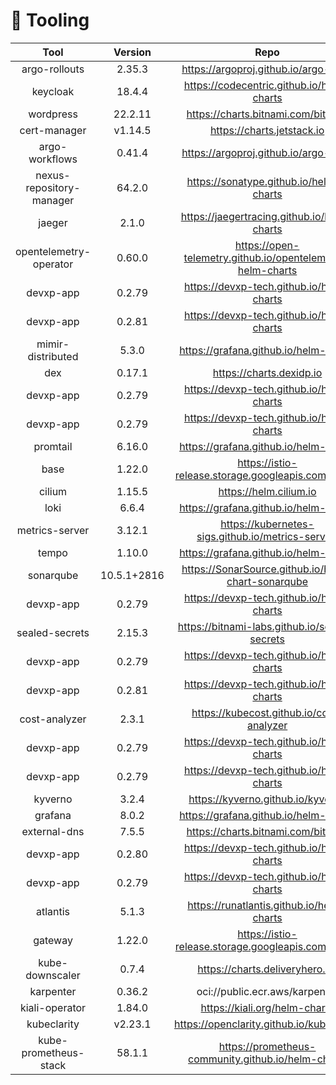 # 🔩 Tooling

|      Tool        | Version | Repo | Status |
| :--------------: | :-----: | :---: | :------: |
| argo-rollouts | 2.35.3 | https://argoproj.github.io/argo-helm |   ✅     |
| keycloak | 18.4.4 | https://codecentric.github.io/helm-charts |   ✅     |
| wordpress | 22.2.11 | https://charts.bitnami.com/bitnami |   ✅     |
| cert-manager | v1.14.5 | https://charts.jetstack.io |   ✅     |
| argo-workflows | 0.41.4 | https://argoproj.github.io/argo-helm |   ✅     |
| nexus-repository-manager | 64.2.0 | https://sonatype.github.io/helm3-charts |   ✅     |
| jaeger | 2.1.0 | https://jaegertracing.github.io/helm-charts |   ✅     |
| opentelemetry-operator | 0.60.0 | https://open-telemetry.github.io/opentelemetry-helm-charts |   ✅     |
| devxp-app | 0.2.79 | https://devxp-tech.github.io/helm-charts |   ✅     |
| devxp-app | 0.2.81 | https://devxp-tech.github.io/helm-charts |   ✅     |
| mimir-distributed | 5.3.0 | https://grafana.github.io/helm-charts |   ✅     |
| dex | 0.17.1 | https://charts.dexidp.io |   ✅     |
| devxp-app | 0.2.79 | https://devxp-tech.github.io/helm-charts |   ✅     |
| devxp-app | 0.2.79 | https://devxp-tech.github.io/helm-charts |   ✅     |
| promtail | 6.16.0 | https://grafana.github.io/helm-charts |   ✅     |
| base | 1.22.0 | https://istio-release.storage.googleapis.com/charts |   ✅     |
| cilium | 1.15.5 | https://helm.cilium.io |   ✅     |
| loki | 6.6.4 | https://grafana.github.io/helm-charts |   ✅     |
| metrics-server | 3.12.1 | https://kubernetes-sigs.github.io/metrics-server/ |   ✅     |
| tempo | 1.10.0 | https://grafana.github.io/helm-charts |   ✅     |
| sonarqube | 10.5.1+2816 | https://SonarSource.github.io/helm-chart-sonarqube |   ✅     |
| devxp-app | 0.2.79 | https://devxp-tech.github.io/helm-charts |   ✅     |
| sealed-secrets | 2.15.3 | https://bitnami-labs.github.io/sealed-secrets |   ✅     |
| devxp-app | 0.2.79 | https://devxp-tech.github.io/helm-charts |   ✅     |
| devxp-app | 0.2.81 | https://devxp-tech.github.io/helm-charts |   ✅     |
| cost-analyzer | 2.3.1 | https://kubecost.github.io/cost-analyzer |   ✅     |
| devxp-app | 0.2.79 | https://devxp-tech.github.io/helm-charts |   ✅     |
| devxp-app | 0.2.79 | https://devxp-tech.github.io/helm-charts |   ✅     |
| kyverno | 3.2.4 | https://kyverno.github.io/kyverno |   ✅     |
| grafana | 8.0.2 | https://grafana.github.io/helm-charts |   ✅     |
| external-dns | 7.5.5 | https://charts.bitnami.com/bitnami |   ✅     |
| devxp-app | 0.2.80 | https://devxp-tech.github.io/helm-charts |   ✅     |
| devxp-app | 0.2.79 | https://devxp-tech.github.io/helm-charts |   ✅     |
| atlantis | 5.1.3 | https://runatlantis.github.io/helm-charts |   ✅     |
| gateway | 1.22.0 | https://istio-release.storage.googleapis.com/charts |   ✅     |
| kube-downscaler | 0.7.4 | https://charts.deliveryhero.io/ |   ✅     |
| karpenter | 0.36.2 | oci://public.ecr.aws/karpenter |   ✅     |
| kiali-operator | 1.84.0 | https://kiali.org/helm-charts |   ✅     |
| kubeclarity | v2.23.1 | https://openclarity.github.io/kubeclarity |   ✅     |
| kube-prometheus-stack | 58.1.1 | https://prometheus-community.github.io/helm-charts |   ✅     |

